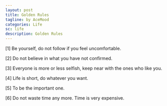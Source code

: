 ```yaml
---
layout: post
title: Golden Rules
tagline: by AceMood
categories: Life
sc: life
description: Golden Rules
---
```


[1] Be yourself, do not follow if you feel uncomfortable.

[2] Do not believe in what you have not confirmed.

[3] Everyone is more or less selfish, keep near with the ones who like you.

[4] Life is short, do whatever you want.

[5] To be the important one.

[6] Do not waste time any more. Time is very expensive.